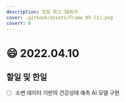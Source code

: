 ```yaml
---
description: 일일 회고 58회차
cover: .gitbook/assets/Frame 85 (1).png
coverY: 0
---
```


# 😄 2022.04.10

## 할일 및 한일

* [ ] 소변 데이터 기반의 건강상태 예측 AI 모델 구현
